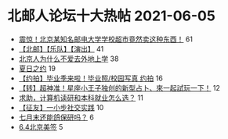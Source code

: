 # 北邮人论坛十大热帖 2021-06-05

- [震惊！北京某知名邮电大学学校超市竟然卖这种东西！](https://bbs.byr.cn/article/Picture/3290774) 61
- [【北邮】【乐队】【演出】](https://bbs.byr.cn/article/Music/342750) 41
- [北京人为什么不爱去外地上学](https://bbs.byr.cn/article/Talking/6278975) 38
- [夏日之约](https://bbs.byr.cn/article/Food/513574) 19
- [【约拍】毕业季来啦！毕业照/校园写真 约拍](https://bbs.byr.cn/article/Photo/269768) 16
- [【转】超神准！星座小王子独创的新型占卜、來一起試玩一下！](https://bbs.byr.cn/article/Constellations/326533) 12
- [求助，计算机读研和本科就业怎么选？](https://bbs.byr.cn/article/StudyShare/200797) 11
- [【征友】一小步社交实践](https://bbs.byr.cn/article/Friends/1995513) 10
- [七月末还能鸽保研吗？](https://bbs.byr.cn/article/AimGraduate/1207247) 6
- [6.4北京美签](https://bbs.byr.cn/article/GoAbroad/377332) 5


